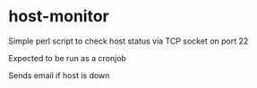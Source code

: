host-monitor
============

Simple perl script to check host status via TCP socket on port 22

Expected to be run as a cronjob

Sends email if host is down
